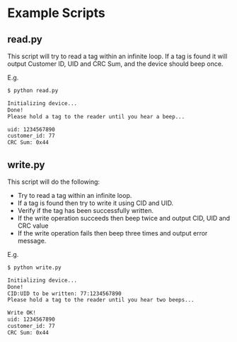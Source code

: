 # Example Scripts

## read.py

This script will try to read a tag within an infinite loop. 
If a tag is found it will  output Customer ID, UID and CRC Sum, and the device should beep once.

E.g.

```bash
$ python read.py

Initializing device...
Done!
Please hold a tag to the reader until you hear a beep...

uid: 1234567890
customer_id: 77
CRC Sum: 0x44
```

## write.py

This script will do the following:

- Try to read a tag within an infinite loop.
- If a tag is found then try to write it using CID and UID.
- Verify if the tag has been successfully written.
- If the write operation succeeds then beep twice and output CID, UID and CRC value
- If the write operation fails then beep three times and output error message.

E.g.

```bash
$ python write.py

Initializing device...
Done!
CID:UID to be written: 77:1234567890
Please hold a tag to the reader until you hear two beeps...

Write OK!
uid: 1234567890
customer_id: 77
CRC Sum: 0x44
```

